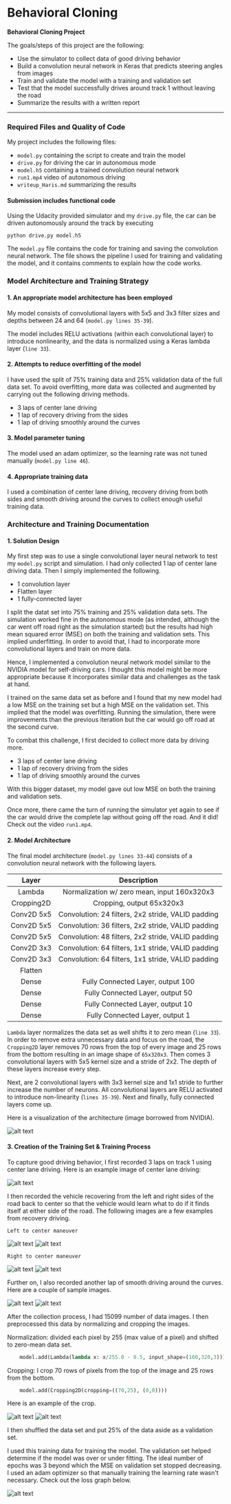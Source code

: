 # Behavioral Cloning


**Behavioral Cloning Project**

The goals/steps of this project are the following:
* Use the simulator to collect data of good driving behavior
* Build a convolution neural network in Keras that predicts steering angles from images
* Train and validate the model with a training and validation set
* Test that the model successfully drives around track 1 without leaving the road
* Summarize the results with a written report


[//]: # (Image References)

[image1]: ./examples/cnn_architecture.png "Model Visualization"
[image2]: ./examples/center_lane.jpg "Center Lane Driving Image"
[image3]: ./examples/lefttocenter_01.jpg "Recovery Image"
[image4]: ./examples/lefttocenter_02.jpg "Recovery Image"
[image5]: ./examples/righttocenter_01.jpg "Recovery Image"
[image6]: ./examples/righttocenter_02.jpg "Recovery Image"
[image7]: ./examples/curve_01.jpg "Curve Image"
[image8]: ./examples/curve_02.jpg "Curve Image"
[image9]: ./examples/sample_image.jpg "Original Image"
[image10]: ./examples/sample_image_cropped.jpg "Cropped Image"
[image11]: ./examples/visualization.jpg "Loss Visualization"

---
### Required Files and Quality of Code

My project includes the following files:
* `model.py` containing the script to create and train the model
* `drive.py` for driving the car in autonomous mode
* `model.h5` containing a trained convolution neural network
* `run1.mp4` video of autonomous driving
* `writeup_Haris.md` summarizing the results

#### Submission includes functional code
Using the Udacity provided simulator and my `drive.py` file, the car can be driven autonomously around the track by executing 
```
python drive.py model.h5
```
The `model.py` file contains the code for training and saving the convolution neural network. The file shows the pipeline I used for training and validating the model, and it contains comments to explain how the code works.

### Model Architecture and Training Strategy

#### 1. An appropriate model architecture has been employed

My model consists of convolutional layers with 5x5 and 3x3 filter sizes and depths between 24 and 64 (`model.py lines 35-39`).

The model includes RELU activations (within each convolutional layer) to introduce nonlinearity, and the data is normalized using a Keras lambda layer (`line 33`).

#### 2. Attempts to reduce overfitting of the model

I have used the split of 75% training data and 25% validation data of the full data set. To avoid overfitting, more data was collected and augmented by carrying out the following driving methods.
* 3 laps of center lane driving
* 1 lap of recovery driving from the sides
* 1 lap of driving smoothly around the curves

#### 3. Model parameter tuning

The model used an adam optimizer, so the learning rate was not tuned manually (`model.py line 46`).

#### 4. Appropriate training data

I used a combination of center lane driving, recovery driving from both sides and smooth driving around the curves to collect enough useful training data.

### Architecture and Training Documentation

#### 1. Solution Design

My first step was to use a single convolutional layer neural network to test my `model.py` script and simulation. I had only collected 1 lap of center lane driving data. Then I simply implemented the following.
* 1 convolution layer
* Flatten layer
* 1 fully-connected layer

I split the datat set into 75% training and 25% validation data sets. The simulation worked fine in the autonomous mode (as intended, although the car went off road right as the simulation started) but the results had high mean squared error (MSE) on both the training and validation sets. This implied underfitting. In order to avoid that, I had to incorporate more convolutional layers and train on more data.

Hence, I implemented a convolution neural network model similar to the NVIDIA model for self-driving cars. I thought this model might be more appropriate because it incorporates similar data and challenges as the task at hand.

I trained on the same data set as before and I found that my new model had a low MSE on the training set but a high MSE on the validation set. This implied that the model was overfitting. Running the simulation, there were improvements than the previous iteration but the car would go off road at the second curve.

To combat this challenge, I first decided to collect more data by driving more.
* 3 laps of center lane driving
* 1 lap of recovery driving from the sides
* 1 lap of driving smoothly around the curves

With this bigger dataset, my model gave out low MSE on both the training and validation sets.

Once more, there came the turn of running the simulator yet again to see if the car would drive the complete lap without going off the road. And it did! Check out the video `run1.mp4`.

#### 2. Model Architecture

The final model architecture (`model.py lines 33-44`) consists of a convolution neural network with the following layers.

| Layer         		|     Description	        					     | 
|:---------------------:|:--------------------------------------------------:| 
| Lambda         		| Normalization w/ zero mean, input 160x320x3	     | 
| Cropping2D     	    | Cropping, output 65x320x3  	                     |
| Conv2D 5x5			| Convolution: 24 filters, 2x2 stride, VALID padding |
| Conv2D 5x5	      	| Convolution: 36 filters, 2x2 stride, VALID padding |
| Conv2D 5x5	        | Convolution: 48 filters, 2x2 stride, VALID padding |
| Conv2D 3x3         	| Convolution: 64 filters, 1x1 stride, VALID padding |
| Conv2D 3x3			| Convolution: 64 filters, 1x1 stride, VALID padding |
| Flatten			    |                                      				 |
| Dense				    | Fully Connected Layer, output 100				     |
| Dense				    | Fully Connected Layer, output 50			         |
| Dense		            | Fully Connected Layer, output 10			         |
| Dense					| Fully Connected Layer, output 1					 |

`Lambda` layer normalizes the data set as well shifts it to zero mean (`line 33`). In order to remove extra unnecessary data and focus on the road, the `Cropping2D` layer removes 70 rows from the top of every image and 25 rows from the bottom resulting in an image shape of `65x320x3`. Then comes 3 convolutional layers with 5x5 kernel size and a stride of 2x2. The depth of these layers increase every step.

Next, are 2 convolutional layers with 3x3 kernel size and 1x1 stride to further increase the number of neurons. All convolutional layers are RELU activated to introduce non-linearity (`lines 35-39`). Next and finally, fully connected layers come up.

Here is a visualization of the architecture (image borrowed from NVIDIA).

![alt text][image1]

#### 3. Creation of the Training Set & Training Process

To capture good driving behavior, I first recorded 3 laps on track 1 using center lane driving. Here is an example image of center lane driving:

![alt text][image2]

I then recorded the vehicle recovering from the left and right sides of the road back to center so that the vehicle would learn what to do if it finds itself at either side of the road. The following images are a few examples from recovery driving.

`Left to center maneuver`

   ![alt text][image3]          ![alt text][image4]
          
`Right to center maneuver`

   ![alt text][image5]          ![alt text][image6]

Further on, I also recorded another lap of smooth driving around the curves. Here are a couple of sample images.

   ![alt text][image7]          ![alt text][image8]
  

After the collection process, I had 15099 number of data images. I then preprocessed this data by normalizing and cropping the images.

Normalization: divided each pixel by 255 (max value of a pixel) and shifted to zero-mean data set.

```python
    model.add(Lambda(lambda x: x/255.0 - 0.5, input_shape=(160,320,3)))
```

Cropping: I crop 70 rows of pixels from the top of the image and 25 rows from the bottom.

```python
    model.add(Cropping2D(cropping=((70,25), (0,0))))
```
Here is an example of the crop.

   ![alt text][image9]          ![alt text][image10]

I then shuffled the data set and put 25% of the data aside as a validation set.

I used this training data for training the model. The validation set helped determine if the model was over or under fitting. The ideal number of epochs was 3 beyond which the MSE on validation set stopped decreasing. I used an adam optimizer so that manually training the learning rate wasn't necessary. Check out the loss graph below.

![alt text][image11]